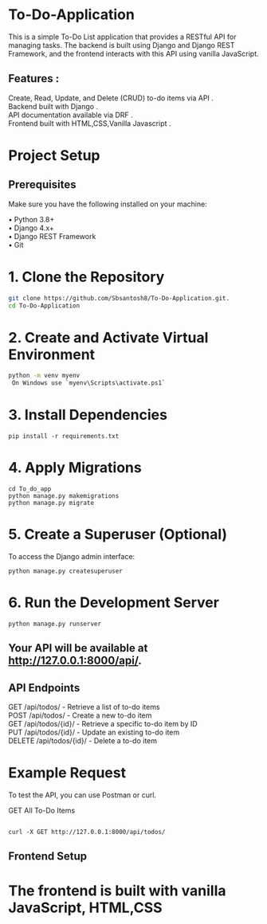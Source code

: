 # To-Do-Application
 
This is a simple To-Do List application that provides a RESTful API for managing tasks. The backend is built using Django and Django REST Framework, and the frontend interacts with this API using vanilla JavaScript.

## Features :<br />
Create, Read, Update, and Delete (CRUD) to-do items via API . <br />
Backend built with Django . <br />
API documentation available via DRF .<br />
Frontend built with HTML,CSS,Vanilla Javascript . <br />


# Project Setup
## Prerequisites<br/>
Make sure you have the following installed on your machine:<br/>

• Python 3.8+ <br/>
• Django 4.x+ <br/>
• Django REST Framework <br/>
• Git <br/>


# 1. Clone the Repository <br/>
```bash
git clone https://github.com/Sbsantosh8/To-Do-Application.git.
cd To-Do-Application

```

# 2. Create and Activate Virtual Environment
``` bash
python -m venv myenv
 On Windows use `myenv\Scripts\activate.ps1`
```

# 3. Install Dependencies

```
pip install -r requirements.txt
```
# 4. Apply Migrations
```
cd To_do_app
python manage.py makemigrations
python manage.py migrate
```
# 5. Create a Superuser (Optional)
To access the Django admin interface:
```
python manage.py createsuperuser
```

# 6. Run the Development Server
```
python manage.py runserver
```

## Your API will be available at http://127.0.0.1:8000/api/.

## API Endpoints
GET /api/todos/ - Retrieve a list of to-do items <br/>
POST /api/todos/ - Create a new to-do item <br/>
GET /api/todos/{id}/ - Retrieve a specific to-do item by ID <br/>
PUT /api/todos/{id}/ - Update an existing to-do item <br/>
DELETE /api/todos/{id}/ - Delete a to-do item <br/>

# Example Request
To test the API, you can use Postman or curl.

GET All To-Do Items

```

curl -X GET http://127.0.0.1:8000/api/todos/

```

## Frontend Setup
# The frontend is built with vanilla JavaScript, HTML,CSS







